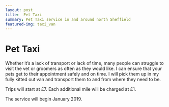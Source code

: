 ```yaml
---
layout: post
title:  Pet Taxi
summary: Pet Taxi service in and around north Sheffield
featured-img: taxi_van
---
```


# Pet Taxi

Whether it’s a lack of transport or lack of time, many people can struggle to visit the vet or groomers as often as they would like. I can ensure that your pets get to their appointment safely and on time. I will pick them up in my fully kitted out van and transport them to and from where they need to be.

Trips will start at £7. Each additional mile will be charged at £1.

The service will begin January 2019.
